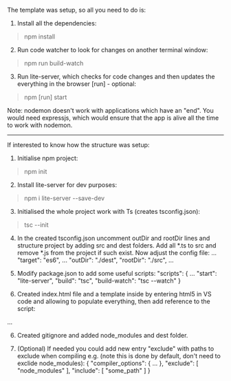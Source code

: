 The template was setup, so all you need to do is:

1. Install all the dependencies:
> npm install

2. Run code watcher to look for changes on another terminal window:
> npm run build-watch

3. Run lite-server, which checks for code changes and then updates the everything in the browser [run] - optional:
> npm [run] start

Note: nodemon doesn't work with applications which have an "end". You would need expressjs, which would ensure that the app is alive all the time to work with nodemon.

---------------------------------------------------------------------------

If interested to know how the structure was setup:

1. Initialise npm project:
> npm init

2. Install lite-server for dev purposes:
> npm i lite-server --save-dev

3. Initialised the whole project work with Ts (creates tsconfig.json):
> tsc --init

4. In the created tsconfig.json uncomment outDir and rootDir lines and structure project by adding src and dest folders. Add all *.ts to src and remove *.js from the project if such exist. Now adjust the config file:
...
    "target": "es6",
...
    "outDir": "./dest",
    "rootDir": "./src",
...

4. Modify package.json to add some useful scripts:
"scripts": {
    ...
    "start": "lite-server",
    "build": "tsc",
    "build-watch": "tsc --watch"
}

5. Created index.html file and a template inside by entering html5 in VS code and allowing to populate everything, then add reference to the script:
<head>
    ...
    <script src="dest/app.js" defer></script>
</head>

6. Created gitignore and added node_modules and dest folder.

7. (Optional) If needed you could add new entry "exclude" with paths to exclude when compiling e.g. (note this is done by default, don't need to exclide node_modules):
{
  "compiler_options": {
  ...
  },
  "exclude": [
    "node_modules"
  ],
  "include": [
    "some_path"
  ]
}
